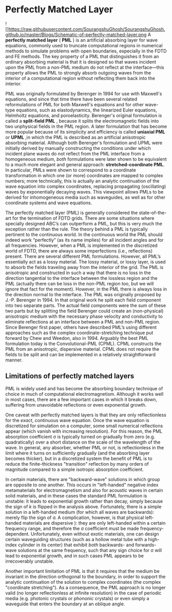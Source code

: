 # Perfectly Matched Layer

![]https://raw.githubusercontent.com/SourangshuGhosh/SourangshuGhosh.github.io/master/Blogs/Schematic-of-perfectly-matched-layer.png
A  **perfectly matched layer**  ( **PML** ) is an artificial absorbing layer for wave equations, commonly used to truncate computational regions in numerical methods to simulate problems with open boundaries, especially in the FDTD and FE methods. The key property of a PML that distinguishes it from an ordinary absorbing material is that it is designed so that waves incident upon the PML from a non-PML medium do not reflect at the interface—this property allows the PML to strongly absorb outgoing waves from the interior of a computational region without reflecting them back into the interior.

PML was originally formulated by Berenger in 1994 for use with Maxwell&#39;s equations, and since that time there have been several related reformulations of PML for both Maxwell&#39;s equations and for other wave-type equations, such as elastodynamics, the linearized Euler equations, Helmholtz equations, and poroelasticity. Berenger&#39;s original formulation is called a  **split-field PML** , because it splits the electromagnetic fields into two unphysical fields in the PML region. A later formulation that has become more popular because of its simplicity and efficiency is called  **uniaxial PML**  or  **UPML** ,in which the PML is described as an artificial anisotropic absorbing material. Although both Berenger&#39;s formulation and UPML were initially derived by manually constructing the conditions under which incident plane waves do not reflect from the PML interface from a homogeneous medium, _both_ formulations were later shown to be equivalent to a much more elegant and general approach:  **stretched-coordinate PML**. In particular, PMLs were shown to correspond to a coordinate transformation in which one (or more) coordinates are mapped to complex numbers; more technically, this is actually an analytic continuation of the wave equation into complex coordinates, replacing propagating (oscillating) waves by exponentially decaying waves. This viewpoint allows PMLs to be derived for inhomogeneous media such as waveguides, as well as for other coordinate systems and wave equations.

The perfectly matched layer (PML) is generally considered the state-of-the-art for the termination
of FDTD grids. There are some situations where specially designed ABC’s can outperform a PML,
but this is very much the exception rather than the rule. The theory behind a PML is typically pertinent to the continuous world. In the continuous world the PML should indeed work “perfectly” (as its name implies) for all incident angles and for all frequencies. However, when a PML is implemented in the discretized world of FDTD, there are always some imperfections (i.e., reflections) present.
There are several different PML formulations. However, all PML’s essentially act as a lossy material. The lossy material, or lossy layer, is used to absorb the fields traveling away from the interior of the grid. The PML is anisotropic and constructed in such a way that there is no loss in the direction tangential to the interface between the lossless region and the PML (actually there can be loss in the non-PML region too, but we will ignore that fact for the moment). However, in the PML there is always loss in the direction normal to the interface. The PML was originally proposed by J.-P. Berenger in 1994. In that original work he split each field component into two separate parts. The actual field components were the sum of these two parts but by splitting the field Berenger could create an (non-physical) anisotropic medium with the necessary phase velocity and conductivity to eliminate reflections at an interface between a PML and non-PML region. Since Berenger first paper, others have described PML’s using different approaches such as the complex coordinate-stretching technique put forward by Chew and Weedon, also in 1994. Arguably the best PML formulation today is the Convolutional-PML (CPML). CPML constructs the PML from an anisotropic, dispersive material. CPML does not require the fields to be
split and can be implemented in a relatively straightforward manner.

## Limitations of perfectly matched layers

PML is widely used and has become the absorbing boundary technique of choice in much of computational electromagnetism. Although it works well in most cases, there are a few important cases in which it breaks down, suffering from unavoidable reflections or even exponential growth.

One caveat with perfectly matched layers is that they are only reflectionless for the _exact_, continuous wave equation. Once the wave equation is discretized for simulation on a computer, some small numerical reflections appear (which vanish with increasing resolution). For this reason, the PML absorption coefficient σ is typically turned on gradually from zero (e.g. quadratically) over a short distance on the scale of the wavelength of the wave. In general, any absorber, whether PML or not, is reflectionless in the limit where it turns on sufficiently gradually (and the absorbing layer becomes thicker), but in a discretized system the benefit of PML is to reduce the finite-thickness &quot;transition&quot; reflection by many orders of magnitude compared to a simple isotropic absorption coefficient.

In certain materials, there are &quot;backward-wave&quot; solutions in which group are opposite to one another. This occurs in &quot;left-handed&quot; negative index metamaterials for electromagnetism and also for acoustic waves in certain solid materials, and in these cases the standard PML formulation is unstable: it leads to exponential growth rather than decay, simply because the sign of _k_ is flipped in the analysis above. Fortunately, there is a simple solution in a left-handed medium (for which all waves are backwards): merely flip the sign of σ. A complication, however, is that physical left-handed materials are dispersive ): they are only left-handed within a certain frequency range, and therefore the σ coefficient must be made frequency-dependent. Unfortunately, even without exotic materials, one can design certain waveguiding structures (such as a hollow metal tube with a high-index cylinder in its center) that exhibit _both_ backwards- and forwards-wave solutions at the same frequency, such that any sign choice for σ will lead to exponential growth, and in such cases PML appears to be irrecoverably unstable.

Another important limitation of PML is that it requires that the medium be invariant in the direction orthogonal to the boundary, in order to support the analytic continuation of the solution to complex coordinates (the complex &quot;coordinate stretching&quot;). As a consequence, the PML approach is no longer valid (no longer reflectionless at infinite resolution) in the case of periodic media (e.g. photonic crystals or phononic crystals) or even simply a waveguide that enters the boundary at an oblique angle.
